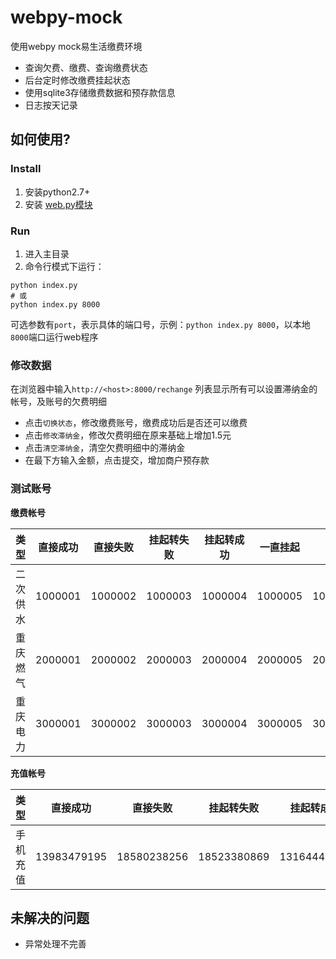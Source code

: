 webpy-mock
==========

使用webpy mock易生活缴费环境

- 查询欠费、缴费、查询缴费状态
- 后台定时修改缴费挂起状态
- 使用sqlite3存储缴费数据和预存款信息
- 日志按天记录


## **如何使用?**

### **Install**
1. 安装python2.7+
2. 安装 [web.py模块](http://webpy.org/static/web.py-0.37.tar.gz)

### **Run**
1. 进入主目录
2. 命令行模式下运行：
```shell
python index.py
# 或
python index.py 8000
```
可选参数有`port`，表示具体的端口号，示例：`python index.py 8000`，以本地`8000`端口运行web程序

### **修改数据**
在浏览器中输入`http://<host>:8000/rechange`
列表显示所有可以设置滞纳金的帐号，及账号的欠费明细

+ 点击`切换状态`，修改缴费账号，缴费成功后是否还可以缴费
+ 点击`修改滞纳金`，修改欠费明细在原来基础上增加1.5元
+ 点击`清空滞纳金`，清空欠费明细中的滞纳金
+ 在最下方输入金额，点击提交，增加商户预存款

### **测试账号**
**缴费帐号**

| 类型    | 直接成功   | 直接失败  | 挂起转失败 | 挂起转成功 | 一直挂起 | 异常 | 没有欠费信息|
|---------|:---------:|:-------:|:--------:|:--------:|:-------:|:-----:|:-------:|
| 二次供水 | 1000001 | 1000002 | 1000003 | 1000004 | 1000005 | 1000006 | 1000008 |
| 重庆燃气 | 2000001 | 2000002 | 2000003 | 2000004 | 2000005 | 2000006 | 2000008 |
| 重庆电力 | 3000001 | 3000002 | 3000003 | 3000004 | 3000005 | 3000006 | 3000008 |

**充值帐号**

| 类型     | 直接成功     | 直接失败     | 挂起转失败    | 挂起转成功    | 一直挂起   |
| ------- | :------:    | :------:    | :------:    | :------:    | :------:  |
| 手机充值 | 13983479195 | 18580238256 | 18523380869 | 13164449448 | 15102355288 |


## **未解决的问题**
+ 异常处理不完善
